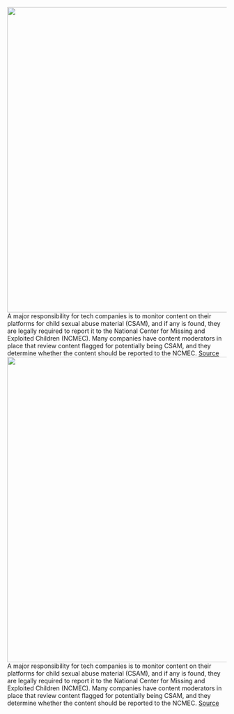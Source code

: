 <img src='https://cdn.vox-cdn.com/thumbor/nthoSJfR3CJhjaxZ60uT3prhxkA=/0x0:3000x2000/1200x800/filters:focal(1260x760:1740x1240)/cdn.vox-cdn.com/uploads/chorus_image/image/70696460/acastro_180928_1777_facebook_hack_0001.0.jpg' width='700px' /><br/>
A major responsibility for tech companies is to monitor content on their platforms for child sexual abuse material (CSAM), and if any is found, they are legally required to report it to  the National Center for Missing and Exploited Children (NCMEC). Many companies have content moderators in place that review content flagged for potentially being CSAM, and they determine whether the content should be reported to the NCMEC.
<a href='https://www.theverge.com/2022/3/31/23005576/facebook-content-moderators-child-sexual-abuse-material-csam-policy'> Source <a/><img src='https://cdn.vox-cdn.com/thumbor/nthoSJfR3CJhjaxZ60uT3prhxkA=/0x0:3000x2000/1200x800/filters:focal(1260x760:1740x1240)/cdn.vox-cdn.com/uploads/chorus_image/image/70696460/acastro_180928_1777_facebook_hack_0001.0.jpg' width='700px' /><br/>
A major responsibility for tech companies is to monitor content on their platforms for child sexual abuse material (CSAM), and if any is found, they are legally required to report it to  the National Center for Missing and Exploited Children (NCMEC). Many companies have content moderators in place that review content flagged for potentially being CSAM, and they determine whether the content should be reported to the NCMEC.
<a href='https://www.theverge.com/2022/3/31/23005576/facebook-content-moderators-child-sexual-abuse-material-csam-policy'> Source <a/>